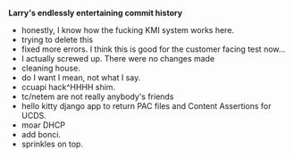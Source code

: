 **Larry's endlessly entertaining commit history**

* honestly, I know how the fucking KMI system works here. 
* trying to delete this
* fixed more errors. I think this is good for the customer facing test now...
* I actually screwed up. There were no changes made
* cleaning house.
* do I want I mean, not what I say.
* ccuapi hack^HHHH shim.
* tc/netem are not really anybody's friends
* hello kitty django app to return PAC files and Content Assertions for UCDS.
* moar DHCP 
* add bonci.
* sprinkles on top. 